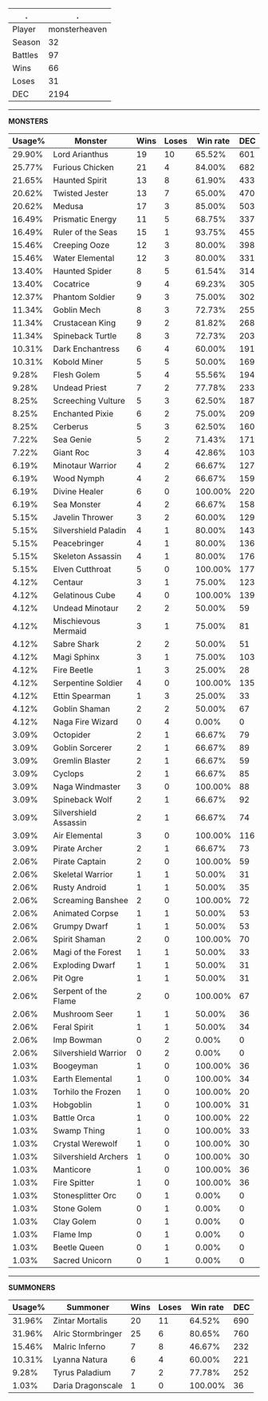 .|.
|-|-
Player|monsterheaven
Season|32
Battles|97
Wins|66
Loses|31
DEC|2194

---
**MONSTERS**

Usage%|Monster|Wins|Loses|Win rate|DEC|
-|-|-|-|-|-|
29.90%|Lord Arianthus|19|10|65.52%|601|
25.77%|Furious Chicken|21|4|84.00%|682|
21.65%|Haunted Spirit|13|8|61.90%|433|
20.62%|Twisted Jester|13|7|65.00%|470|
20.62%|Medusa|17|3|85.00%|503|
16.49%|Prismatic Energy|11|5|68.75%|337|
16.49%|Ruler of the Seas|15|1|93.75%|455|
15.46%|Creeping Ooze|12|3|80.00%|398|
15.46%|Water Elemental|12|3|80.00%|331|
13.40%|Haunted Spider|8|5|61.54%|314|
13.40%|Cocatrice|9|4|69.23%|305|
12.37%|Phantom Soldier|9|3|75.00%|302|
11.34%|Goblin Mech|8|3|72.73%|255|
11.34%|Crustacean King|9|2|81.82%|268|
11.34%|Spineback Turtle|8|3|72.73%|203|
10.31%|Dark Enchantress|6|4|60.00%|191|
10.31%|Kobold Miner|5|5|50.00%|169|
9.28%|Flesh Golem|5|4|55.56%|194|
9.28%|Undead Priest|7|2|77.78%|233|
8.25%|Screeching Vulture|5|3|62.50%|187|
8.25%|Enchanted Pixie|6|2|75.00%|209|
8.25%|Cerberus|5|3|62.50%|160|
7.22%|Sea Genie|5|2|71.43%|171|
7.22%|Giant Roc|3|4|42.86%|103|
6.19%|Minotaur Warrior|4|2|66.67%|127|
6.19%|Wood Nymph|4|2|66.67%|159|
6.19%|Divine Healer|6|0|100.00%|220|
6.19%|Sea Monster|4|2|66.67%|158|
5.15%|Javelin Thrower|3|2|60.00%|129|
5.15%|Silvershield Paladin|4|1|80.00%|143|
5.15%|Peacebringer|4|1|80.00%|136|
5.15%|Skeleton Assassin|4|1|80.00%|176|
5.15%|Elven Cutthroat|5|0|100.00%|177|
4.12%|Centaur|3|1|75.00%|123|
4.12%|Gelatinous Cube|4|0|100.00%|139|
4.12%|Undead Minotaur|2|2|50.00%|59|
4.12%|Mischievous Mermaid|3|1|75.00%|81|
4.12%|Sabre Shark|2|2|50.00%|51|
4.12%|Magi Sphinx|3|1|75.00%|103|
4.12%|Fire Beetle|1|3|25.00%|28|
4.12%|Serpentine Soldier|4|0|100.00%|135|
4.12%|Ettin Spearman|1|3|25.00%|33|
4.12%|Goblin Shaman|2|2|50.00%|67|
4.12%|Naga Fire Wizard|0|4|0.00%|0|
3.09%|Octopider|2|1|66.67%|79|
3.09%|Goblin Sorcerer|2|1|66.67%|89|
3.09%|Gremlin Blaster|2|1|66.67%|59|
3.09%|Cyclops|2|1|66.67%|85|
3.09%|Naga Windmaster|3|0|100.00%|88|
3.09%|Spineback Wolf|2|1|66.67%|92|
3.09%|Silvershield Assassin|2|1|66.67%|74|
3.09%|Air Elemental|3|0|100.00%|116|
3.09%|Pirate Archer|2|1|66.67%|73|
2.06%|Pirate Captain|2|0|100.00%|59|
2.06%|Skeletal Warrior|1|1|50.00%|31|
2.06%|Rusty Android|1|1|50.00%|35|
2.06%|Screaming Banshee|2|0|100.00%|72|
2.06%|Animated Corpse|1|1|50.00%|53|
2.06%|Grumpy Dwarf|1|1|50.00%|53|
2.06%|Spirit Shaman|2|0|100.00%|70|
2.06%|Magi of the Forest|1|1|50.00%|33|
2.06%|Exploding Dwarf|1|1|50.00%|31|
2.06%|Pit Ogre|1|1|50.00%|31|
2.06%|Serpent of the Flame|2|0|100.00%|67|
2.06%|Mushroom Seer|1|1|50.00%|36|
2.06%|Feral Spirit|1|1|50.00%|34|
2.06%|Imp Bowman|0|2|0.00%|0|
2.06%|Silvershield Warrior|0|2|0.00%|0|
1.03%|Boogeyman|1|0|100.00%|36|
1.03%|Earth Elemental|1|0|100.00%|34|
1.03%|Torhilo the Frozen|1|0|100.00%|20|
1.03%|Hobgoblin|1|0|100.00%|31|
1.03%|Battle Orca|1|0|100.00%|22|
1.03%|Swamp Thing|1|0|100.00%|33|
1.03%|Crystal Werewolf|1|0|100.00%|30|
1.03%|Silvershield Archers|1|0|100.00%|30|
1.03%|Manticore|1|0|100.00%|36|
1.03%|Fire Spitter|1|0|100.00%|36|
1.03%|Stonesplitter Orc|0|1|0.00%|0|
1.03%|Stone Golem|0|1|0.00%|0|
1.03%|Clay Golem|0|1|0.00%|0|
1.03%|Flame Imp|0|1|0.00%|0|
1.03%|Beetle Queen|0|1|0.00%|0|
1.03%|Sacred Unicorn|0|1|0.00%|0|

---
**SUMMONERS**

Usage%|Summoner|Wins|Loses|Win rate|DEC|
-|-|-|-|-|-|
31.96%|Zintar Mortalis|20|11|64.52%|690|
31.96%|Alric Stormbringer|25|6|80.65%|760|
15.46%|Malric Inferno|7|8|46.67%|232|
10.31%|Lyanna Natura|6|4|60.00%|221|
9.28%|Tyrus Paladium|7|2|77.78%|252|
1.03%|Daria Dragonscale|1|0|100.00%|36|
